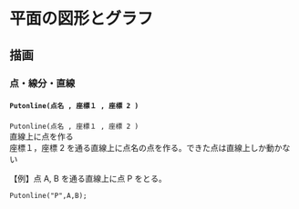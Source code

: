 # 平面の図形とグラフ  
## 描画  
### 点・線分・直線  
#### `Putonline(点名 , 座標１ , 座標 2 )`  
`Putonline(点名 , 座標１ , 座標 2 )`  
直線上に点を作る  
座標１，座標 2 を通る直線上に点名の点を作る。できた点は直線上しか動かない  
  
【例】点 A, B を通る直線上に点 P をとる。  
```  
Putonline("P",A,B);  
```

